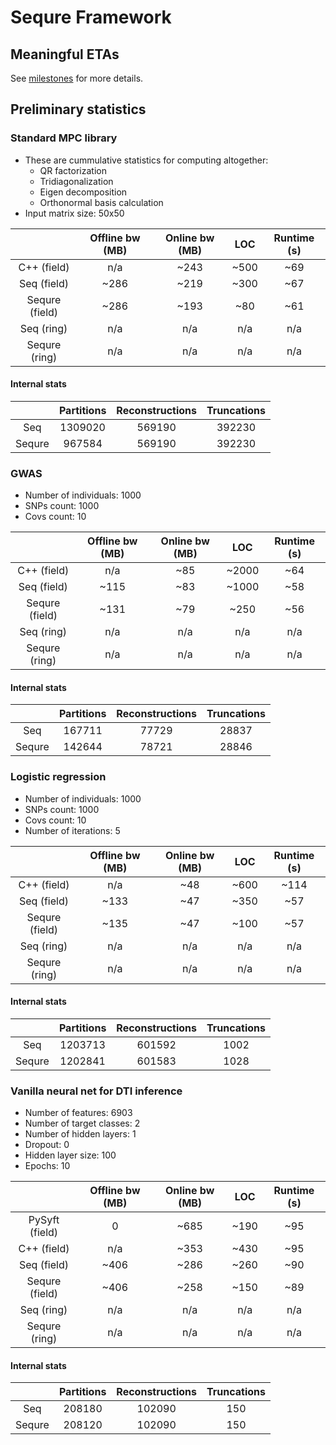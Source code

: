 # Sequre Framework

## Meaningful ETAs

See [milestones](https://github.com/0xTCG/sequre-framework/milestones?direction=asc&sort=due_date&state=open) for more details.

## Preliminary statistics

### Standard MPC library

- These are cummulative statistics for computing altogether:
  - QR factorization
  - Tridiagonalization
  - Eigen decomposition
  - Orthonormal basis calculation
- Input matrix size: 50x50

|                | Offline bw (MB) | Online bw (MB) |  LOC  | Runtime (s) |
|:--------------:|:---------------:|:--------------:|:-----:|:-----------:|
|   C++ (field)  |       n/a       |      ~243      |  ~500 |     ~69     |
|   Seq (field)  |      ~286       |      ~219      |  ~300 |     ~67     |
| Sequre (field) |      ~286       |      ~193      |  ~80  |     ~61     |
|   Seq (ring)   |       n/a       |       n/a      |  n/a  |     n/a     |
| Sequre (ring)  |       n/a       |       n/a      |  n/a  |     n/a     |

#### Internal stats

|        | Partitions | Reconstructions | Truncations |
|:------:|:----------:|:---------------:|:-----------:|
|   Seq  |  1309020   |      569190     |   392230    |
| Sequre |   967584   |      569190     |   392230    |

### GWAS

- Number of individuals: 1000
- SNPs count: 1000
- Covs count: 10

|                | Offline bw (MB) | Online bw (MB) |  LOC  | Runtime (s) |
|:--------------:|:---------------:|:--------------:|:-----:|:-----------:|
|   C++ (field)  |       n/a       |      ~85       | ~2000 |     ~64     |
|   Seq (field)  |       ~115      |      ~83       | ~1000 |     ~58     |
| Sequre (field) |       ~131      |      ~79       |  ~250 |     ~56     |
|   Seq (ring)   |       n/a       |       n/a      |  n/a  |     n/a     |
| Sequre (ring)  |       n/a       |       n/a      |  n/a  |     n/a     |

#### Internal stats

|        | Partitions | Reconstructions | Truncations |
|:------:|:----------:|:---------------:|:-----------:|
|   Seq  |   167711   |      77729      |   28837     |
| Sequre |   142644   |      78721      |   28846     |

### Logistic regression

- Number of individuals: 1000
- SNPs count: 1000
- Covs count: 10
- Number of iterations: 5

|                | Offline bw (MB) | Online bw (MB) |  LOC  | Runtime (s) |
|:--------------:|:---------------:|:--------------:|:-----:|:-----------:|
|   C++ (field)  |       n/a       |      ~48       |  ~600 |    ~114     |
|   Seq (field)  |      ~133       |      ~47       |  ~350 |     ~57     |
| Sequre (field) |      ~135       |      ~47       |  ~100 |     ~57     |
|   Seq (ring)   |       n/a       |       n/a      |  n/a  |     n/a     |
| Sequre (ring)  |       n/a       |       n/a      |  n/a  |     n/a     |

#### Internal stats

|        | Partitions | Reconstructions | Truncations |
|:------:|:----------:|:---------------:|:-----------:|
|   Seq  |   1203713  |      601592     |    1002     |
| Sequre |   1202841  |      601583     |    1028     |

### Vanilla neural net for DTI inference

- Number of features: 6903
- Number of target classes: 2
- Number of hidden layers: 1
- Dropout: 0
- Hidden layer size: 100
- Epochs: 10

|                | Offline bw (MB) | Online bw (MB) |  LOC  | Runtime (s) |
|:--------------:|:---------------:|:--------------:|:-----:|:-----------:|
| PySyft (field) |        0        |      ~685      |  ~190 |     ~95     |
|   C++ (field)  |       n/a       |      ~353      |  ~430 |     ~95     |
|   Seq (field)  |      ~406       |      ~286      |  ~260 |     ~90     |
| Sequre (field) |      ~406       |      ~258      |  ~150 |     ~89     |
|   Seq (ring)   |       n/a       |       n/a      |  n/a  |     n/a     |
| Sequre (ring)  |       n/a       |       n/a      |  n/a  |     n/a     |

#### Internal stats

|        | Partitions | Reconstructions | Truncations |
|:------:|:----------:|:---------------:|:-----------:|
|   Seq  |   208180   |      102090     |     150     |
| Sequre |   208120   |      102090     |     150     |
